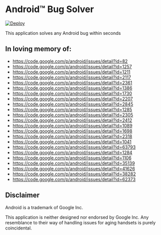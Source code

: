 # Android&trade; Bug Solver

[![Deploy](https://www.herokucdn.com/deploy/button.svg)](https://heroku.com/deploy)

This application solves any Android bug within seconds


## In loving memory of:

* https://code.google.com/p/android/issues/detail?id=82
* https://code.google.com/p/android/issues/detail?id=1257
* https://code.google.com/p/android/issues/detail?id=1211
* https://code.google.com/p/android/issues/detail?id=2117
* https://code.google.com/p/android/issues/detail?id=2361
* https://code.google.com/p/android/issues/detail?id=1386
* https://code.google.com/p/android/issues/detail?id=1730
* https://code.google.com/p/android/issues/detail?id=2207
* https://code.google.com/p/android/issues/detail?id=2845
* https://code.google.com/p/android/issues/detail?id=1285
* https://code.google.com/p/android/issues/detail?id=2305
* https://code.google.com/p/android/issues/detail?id=2412
* https://code.google.com/p/android/issues/detail?id=1089
* https://code.google.com/p/android/issues/detail?id=1698
* https://code.google.com/p/android/issues/detail?id=2318
* https://code.google.com/p/android/issues/detail?id=1041
* https://code.google.com/p/android/issues/detail?id=63793
* https://code.google.com/p/android/issues/detail?id=1284
* https://code.google.com/p/android/issues/detail?id=1106
* https://code.google.com/p/android/issues/detail?id=35139
* https://code.google.com/p/android/issues/detail?id=41626
* https://code.google.com/p/android/issues/detail?id=38282
* https://code.google.com/p/android/issues/detail?id=62373


## Disclaimer

Android is a trademark of Google Inc.

This application is neither designed nor endorsed by Google Inc. Any
resemblance to their way of handling issues for aging handsets is purely
coincidental.

